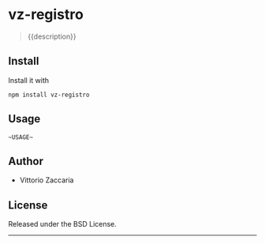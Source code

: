 # vz-registro
> {{description}}

## Install

Install it with

```
npm install vz-registro
```
## Usage

```
~USAGE~
```

## Author

* Vittorio Zaccaria

## License
Released under the BSD License.

***

